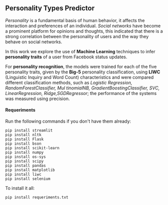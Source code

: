 ## Personality Types Predictor

*Personality* is a fundamental basis of human behavior, it affects the interaction and preferences of an individual. *Social networks* have become a prominent platform for opinions and thoughts, this indicated that there is a strong correlation between the personality of users and the way they behave on social networks. 

In this work we explore the use of **Machine Learning** techniques to infer **personality traits** of a user from Facebook status updates. 

For **personality recognition**, the models were trained for each of the five personality traits, given by the **Big-5** personality classification, using **LIWC** (Linguistic Inquiry and Word Count) characteristics and were compared different classification methods, such as *Logistic Regression, RandomForestClassifier, Mul tinomialNB, GradientBoostingClassifier, SVC, LinearRegression, Ridge,SGDRegressor*; the performance of the systems was measured using precision.

#### Requeriments
Run the following commands if you don't have them already:

```
pip install streamlit
pip install nltk
pip install Flask
pip install bson
pip install scikit-learn
pip install numpy
pip install os-sys
pip install scipy
pip install pandas
pip install matplotlib
pip install liwc
pip install selenium
```
To install it all:
```
pip install requeriments.txt
```

